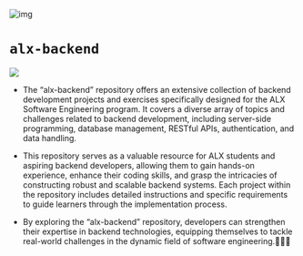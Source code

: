 ![img](https://assets.imaginablefutures.com/media/images/ALX_Logo.max-200x150.png)
# `alx-backend`

![](https://www.dezven.com/images/blog/what-is-meant-by-backend-developer.jpg)

- The “alx-backend” repository offers an extensive collection of backend development projects and exercises specifically designed for the ALX Software Engineering program. It covers a diverse array of topics and challenges related to backend development, including server-side programming, database management, RESTful APIs, authentication, and data handling.

- This repository serves as a valuable resource for ALX students and aspiring backend developers, allowing them to gain hands-on experience, enhance their coding skills, and grasp the intricacies of constructing robust and scalable backend systems. Each project within the repository includes detailed instructions and specific requirements to guide learners through the implementation process.

- By exploring the “alx-backend” repository, developers can strengthen their expertise in backend technologies, equipping themselves to tackle real-world challenges in the dynamic field of software engineering.🚀🚀🚀
